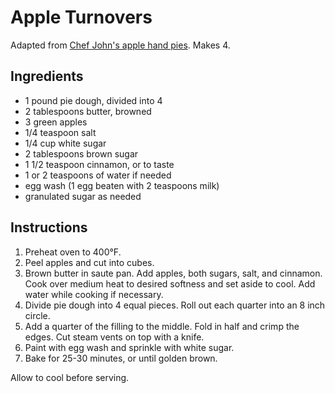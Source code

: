 # Apple Turnovers

Adapted from [Chef John's apple hand pies](http://foodwishes.blogspot.com/2013/03/apple-hand-pies-crimping-is-easy.html). Makes 4.

## Ingredients

- 1 pound pie dough, divided into 4
- 2 tablespoons butter, browned
- 3 green apples
- 1/4 teaspoon salt
- 1/4 cup white sugar
- 2 tablespoons brown sugar
- 1 1/2 teaspoon cinnamon, or to taste
- 1 or 2 teaspoons of water if needed
- egg wash (1 egg beaten with 2 teaspoons milk)
- granulated sugar as needed

## Instructions

1. Preheat oven to 400°F.
2. Peel apples and cut into cubes.
3. Brown butter in saute pan. Add apples, both sugars, salt, and cinnamon. Cook over medium heat to desired softness and set aside to cool. Add water while cooking if necessary.
4. Divide pie dough into 4 equal pieces. Roll out each quarter into an 8 inch circle.
5. Add a quarter of the filling to the middle. Fold in half and crimp the edges. Cut steam vents on top with a knife.
6. Paint with egg wash and sprinkle with white sugar.
7. Bake for 25-30 minutes, or until golden brown.

Allow to cool before serving.
